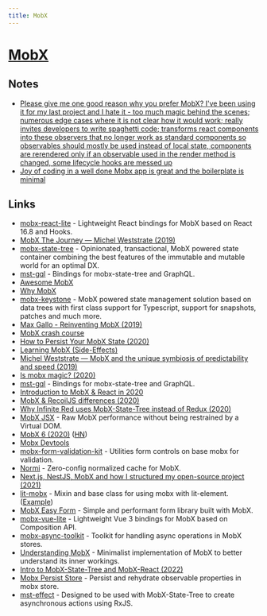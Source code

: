 ```yaml
---
title: MobX
---
```


# [MobX](https://github.com/mobxjs/mobx)

## Notes

- [Please give me one good reason why you prefer MobX? I've been using it for my last project and I hate it - too much magic behind the scenes; numerous edge cases where it is not clear how it would work; really invites developers to write spaghetti code; transforms react components into these observers that no longer work as standard components so observables should mostly be used instead of local state, components are rerendered only if an observable used in the render method is changed, some lifecycle hooks are messed up](https://www.reddit.com/r/javascript/comments/gt0bue/askjs_what_are_your_must_have_react_tools_in_2020/)
- [Joy of coding in a well done Mobx app is great and the boilerplate is minimal](https://twitter.com/BibeauGuillaume/status/1378326748396449793)

## Links

- [mobx-react-lite](https://github.com/mobxjs/mobx-react-lite) - Lightweight React bindings for MobX based on React 16.8 and Hooks.
- [MobX The Journey — Michel Weststrate (2019)](https://www.youtube.com/watch?v=MIh1qSHi_Fc)
- [mobx-state-tree](https://github.com/mobxjs/mobx-state-tree) - Opinionated, transactional, MobX powered state container combining the best features of the immutable and mutable world for an optimal DX.
- [mst-gql](https://github.com/mobxjs/mst-gql) - Bindings for mobx-state-tree and GraphQL.
- [Awesome MobX](https://github.com/mobxjs/awesome-mobx)
- [Why MobX](https://github.com/infinitered/ignite-bowser#why-this-stack)
- [mobx-keystone](https://github.com/xaviergonz/mobx-keystone) - MobX powered state management solution based on data trees with first class support for Typescript, support for snapshots, patches and much more.
- [Max Gallo - Reinventing MobX (2019)](https://www.youtube.com/watch?v=P_WqKZxpX8g)
- [MobX crash course](https://twitter.com/hexrcs/status/1201593792417144833)
- [How to Persist Your MobX State (2020)](https://medium.com/@Zwenza/how-to-persist-your-mobx-state-4b48b3834a41)
- [Learning MobX (Side-Effects)](https://gist.github.com/lostintangent/c3bcd4bff4a13b2e1b3fc4a26332e2b6)
- [Michel Weststrate — MobX and the unique symbiosis of predictability and speed (2019)](https://www.youtube.com/watch?v=NBYbBbjZeX4)
- [Is mobx magic? (2020)](https://www.christianfscott.com/is-mobx-magic/)
- [mst-gql](https://github.com/mobxjs/mst-gql) - Bindings for mobx-state-tree and GraphQL.
- [Introduction to MobX & React in 2020](https://www.youtube.com/watch?v=pnhIJA64ByY)
- [MobX & RecoilJS differences (2020)](https://twitter.com/mweststrate/status/1261369870152871937)
- [Why Infinite Red uses MobX-State-Tree instead of Redux (2020)](https://shift.infinite.red/why-infinite-red-uses-mobx-state-tree-instead-of-redux-d6c1407dead)
- [MobX JSX](https://github.com/ryansolid/mobx-jsx) - Raw MobX performance without being restrained by a Virtual DOM.
- [MobX 6 (2020)](https://michel.codes/blogs/mobx6) ([HN](https://news.ycombinator.com/item?id=24648363))
- [Mobx Devtools](https://github.com/mobxjs/mobx-devtools)
- [mobx-form-validation-kit](https://github.com/QuantumArt/mobx-form-validation-kit) - Utilities form controls on base mobx for validation.
- [Normi](https://github.com/colinhacks/normi) - Zero-config normalized cache for MobX.
- [Next.js, NestJS, MobX and how I structured my open-source project (2021)](https://dev.to/zvikfir/next-js-nestjs-mobx-and-how-i-structured-my-open-source-project-5gco)
- [lit-mobx](https://github.com/adobe/lit-mobx) - Mixin and base class for using mobx with lit-element. ([Example](https://twitter.com/justinfagnani/status/1567565172809793536))
- [MobX Easy Form](https://github.com/hrastnik/mobx-easy-form) - Simple and performant form library built with MobX.
- [mobx-vue-lite](https://github.com/mobxjs/mobx-vue-lite) - Lightweight Vue 3 bindings for MobX based on Composition API.
- [mobx-async-toolkit](https://github.com/alan2207/mobx-async-toolkit) - Toolkit for handling async operations in MobX stores.
- [Understanding MobX](https://github.com/jeromepl/understanding-mobx) - Minimalist implementation of MobX to better understand its inner workings.
- [Intro to MobX-State-Tree and MobX-React (2022)](https://www.loom.com/share/9e3afe0547824e42bada06191e891ae1)
- [Mobx Persist Store](https://github.com/quarrant/mobx-persist-store) - Persist and rehydrate observable properties in mobx store.
- [mst-effect](https://github.com/Runjuu/mst-effect) - Designed to be used with MobX-State-Tree to create asynchronous actions using RxJS.
